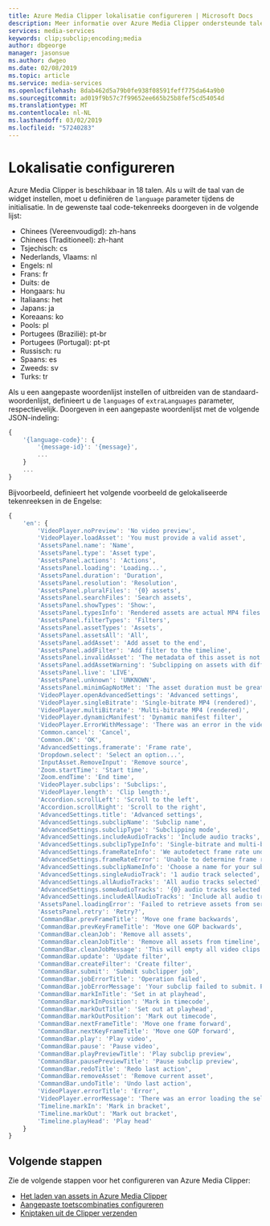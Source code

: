 ```yaml
---
title: Azure Media Clipper lokalisatie configureren | Microsoft Docs
description: Meer informatie over Azure Media Clipper ondersteunde talen en lokalisatieondersteuning voor
services: media-services
keywords: clip;subclip;encoding;media
author: dbgeorge
manager: jasonsue
ms.author: dwgeo
ms.date: 02/08/2019
ms.topic: article
ms.service: media-services
ms.openlocfilehash: 8dab462d5a79b0fe938f08591feff775da64a9b0
ms.sourcegitcommit: ad019f9b57c7f99652ee665b25b8fef5cd54054d
ms.translationtype: MT
ms.contentlocale: nl-NL
ms.lasthandoff: 03/02/2019
ms.locfileid: "57240283"
---
```

# <a name="configure-localization"></a>Lokalisatie configureren 

Azure Media Clipper is beschikbaar in 18 talen. Als u wilt de taal van de widget instellen, moet u definiëren de `language` parameter tijdens de initialisatie. In de gewenste taal code-tekenreeks doorgeven in de volgende lijst:
- Chinees (Vereenvoudigd): zh-hans
- Chinees (Traditioneel): zh-hant
- Tsjechisch: cs
- Nederlands, Vlaams: nl
- Engels: nl
- Frans: fr
- Duits: de
- Hongaars: hu
- Italiaans: het
- Japans: ja
- Koreaans: ko
- Pools: pl
- Portugees (Brazilië): pt-br
- Portugees (Portugal): pt-pt
- Russisch: ru
- Spaans: es
- Zweeds: sv
- Turks: tr

Als u een aangepaste woordenlijst instellen of uitbreiden van de standaard-woordenlijst, definieert u de `languages` of `extraLanguages` parameter, respectievelijk. Doorgeven in een aangepaste woordenlijst met de volgende JSON-indeling:

```javascript
{
    '{language-code}': {
        '{message-id}': '{message}',
        ...
    }
    ...
}
```

Bijvoorbeeld, definieert het volgende voorbeeld de gelokaliseerde tekenreeksen in de Engelse:

```javascript
{
    'en': {
        'VideoPlayer.noPreview': 'No video preview',
        'VideoPlayer.loadAsset': 'You must provide a valid asset',
        'AssetsPanel.name': 'Name',
        'AssetsPanel.type': 'Asset type',
        'AssetsPanel.actions': 'Actions',
        'AssetsPanel.loading': 'Loading...',
        'AssetsPanel.duration': 'Duration',
        'AssetsPanel.resolution': 'Resolution',
        'AssetsPanel.pluralFiles': '{0} assets',
        'AssetsPanel.searchFiles': 'Search assets',
        'AssetsPanel.showTypes': 'Show:',
        'AssetsPanel.typesInfo': 'Rendered assets are actual MP4 files. Dynamic manifest filters are filters applied to a parent asset\'s video segment playlist.',
        'AssetsPanel.filterTypes': 'Filters',
        'AssetsPanel.assetTypes': 'Assets',
        'AssetsPanel.assetsAll': 'All',
        'AssetsPanel.addAsset': 'Add asset to the end',
        'AssetsPanel.addFilter': 'Add filter to the timeline',
        'AssetsPanel.invalidAsset': 'The metadata of this asset is not compatible with the other assets in the timeline',
        'AssetsPanel.addAssetWarning': 'Subclipping on assets with different resolutions may cause resolution autoscaling.',
        'AssetsPanel.live': 'LIVE',
        'AssetsPanel.unknown': 'UNKNOWN',
        'AssetsPanel.minimGapNotMet': 'The asset duration must be greater than the minimum clip duration ({0} seconds)',
        'VideoPlayer.openAdvancedSettings': 'Advanced settings',
        'VideoPlayer.singleBitrate': 'Single-bitrate MP4 (rendered)',
        'VideoPlayer.multiBitrate': 'Multi-bitrate MP4 (rendered)',
        'VideoPlayer.dynamicManifest': 'Dynamic manifest filter',
        'VideoPlayer.ErrorWithMessage': 'There was an error in the video player, code {0}, message: {1}',
        'Common.cancel': 'Cancel',
        'Common.OK': 'OK',
        'AdvancedSettings.framerate': 'Frame rate',
        'Dropdown.select': 'Select an option...',
        'InputAsset.RemoveInput': 'Remove source',
        'Zoom.startTime': 'Start time',
        'Zoom.endTime': 'End time',
        'VideoPlayer.subclips': 'Subclips:',
        'VideoPlayer.length': 'Clip length:',
        'Accordion.scrollLeft': 'Scroll to the left',
        'Accordion.scrollRight': 'Scroll to the right',
        'AdvancedSettings.title': 'Advanced settings',
        'AdvancedSettings.subclipName': 'Subclip name',
        'AdvancedSettings.subclipType': 'Subclipping mode',
        'AdvancedSettings.includeAudioTracks': 'Include audio tracks',
        'AdvancedSettings.subclipTypeInfo': 'Single-bitrate and multi-bitrate MP4s are frame accurate rendered assets. Dynamic manifest filters are group-of-pictures (GOP) accurate filters applied to a parent asset. Creating filters does not create a new asset and does not require encoding. Subclipping jobs on live assets are valid as long as their mark times are within the archive window of the parent asset. Filters are valid as long as the parent asset exists and mark times are within its archive window.',
        'AdvancedSettings.frameRateInfo': 'We autodetect frame rate under most scenarios. however, If we cannot autodetect, choose a frame rate from the dropdown for the selected asset(s).',
        'AdvancedSettings.frameRateError': 'Unable to determine frame rate',
        'AdvancedSettings.subclipNameInfo': 'Choose a name for your subclip.',
        'AdvancedSettings.singleAudioTrack': '1 audio track selected',
        'AdvancedSettings.allAudioTracks': 'All audio tracks selected',
        'AdvancedSettings.someAudioTracks': '{0} audio tracks selected',
        'AdvancedSettings.includeAllAudioTracks': 'Include all audio tracks',
        'AssetsPanel.loadingError': 'Failed to retrieve assets from server.',
        'AssetsPanel.retry': 'Retry?',
        'CommandBar.prevFrameTitle': 'Move one frame backwards',
        'CommandBar.prevKeyFrameTitle': 'Move one GOP backwards',
        'CommandBar.cleanJob': 'Remove all assets',
        'CommandBar.cleanJobTitle': 'Remove all assets from timeline',
        'CommandBar.cleanJobMessage': 'This will empty all video clips from your timeline.',
        'CommandBar.update': 'Update filter',
        'CommandBar.createFilter': 'Create filter',
        'CommandBar.submit': 'Submit subclipper job',
        'CommandBar.jobErrorTitle': 'Operation failed',
        'CommandBar.jobErrorMessage': 'Your subclip failed to submit. Please try again.',
        'CommandBar.markInTitle': 'Set in at playhead',
        'CommandBar.markInPosition': 'Mark in timecode',
        'CommandBar.markOutTitle': 'Set out at playhead',
        'CommandBar.markOutPosition': 'Mark out timecode',
        'CommandBar.nextFrameTitle': 'Move one frame forward',
        'CommandBar.nextKeyFrameTitle': 'Move one GOP forward',
        'CommandBar.play': 'Play video',
        'CommandBar.pause': 'Pause video',
        'CommandBar.playPreviewTitle': 'Play subclip preview',
        'CommandBar.pausePreviewTitle': 'Pause subclip preview',
        'CommandBar.redoTitle': 'Redo last action',
        'CommandBar.removeAsset': 'Remove current asset',
        'CommandBar.undoTitle': 'Undo last action',
        'VideoPlayer.errorTitle': 'Error',
        'VideoPlayer.errorMessage': 'There was an error loading the selected asset.',
        'Timeline.markIn': 'Mark in bracket',
        'Timeline.markOut': 'Mark out bracket',
        'Timeline.playHead': 'Play head'
    }
}
```

## <a name="next-steps"></a>Volgende stappen
Zie de volgende stappen voor het configureren van Azure Media Clipper:
- [Het laden van assets in Azure Media Clipper](media-services-azure-media-clipper-load-assets.md)
- [Aangepaste toetscombinaties configureren](media-services-azure-media-clipper-keyboard-shortcuts.md)
- [Kniptaken uit de Clipper verzenden](media-services-azure-media-clipper-submit-job.md)
